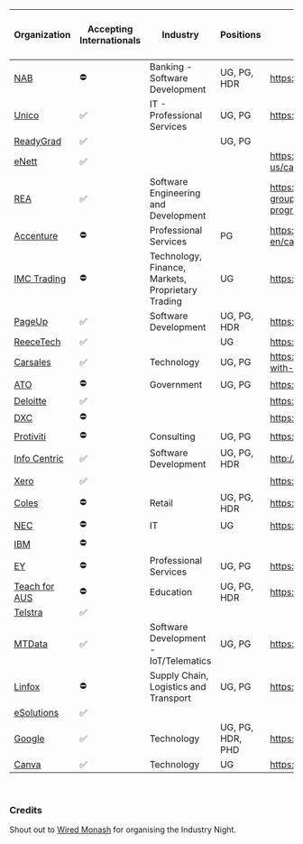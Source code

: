 
| Organization  | Accepting Internationals | Industry                                          | Positions   | The section you're after                          | Cut the crap link |
|---------------|--------------------------|---------------------------------------------------|-------------|---------------------------------------------------|-------------------|
| [NAB](https://www.nab.com.au/about-us)           |     ⛔️      | Banking - Software Development                    | UG, PG, HDR | https://www.nab.com.au/careers | [💰](http://careers.nab.com.au/aw/en/filter/?search-keyword=&location=aust%20-%20vic%20metro&category=developers%2fprogrammers&category=devops&category=digital%20%26%20innovation&category=engineering%20-%20network&category=engineering%20-%20software&category=information%20%26%20communication%20technology&job-mail-subscribe-privacy=agree)                           |
| [Unico](https://www.unico.com.au/company)         |      ✅     | IT - Professional Services                        | UG, PG      | https://www.unico.com.au | [☎️](https://www.unico.com.au/graduate-program)                        |
| [ReadyGrad](https://www.readygrad.com.au/ourstory)     |     ✅      |                                                   | UG, PG      |                                                    | [📝](https://www.readygrad.com.au/internship-program) |
| [eNett](https://www.enett.com/about-us)         |     ✅      |                                                   |             | https://www.enett.com/about-us/careers            | [☁️](https://jobs.lever.co/enett/f743c7c0-d0b2-48a5-a56d-9c9e60263ff2) |
| [REA](https://www.rea-group.com/company/about-us/)           |     ✅      | Software Engineering and Development              |             | https://www.rea-group.com/careers/graduate-programs/      | [🏡](https://www.rea-group.com/careers/graduate-programs/#graduate-programs) |
| [Accenture](https://www.accenture.com/au-en/about/company-index)    |     ⛔️      | Professional Services                             | PG          | https://www.accenture.com/au-en/careers/graduate-programs | [🛠](https://www.accenture.com/au-en/careers/jobsearch?jk=Melbourne) |
| [IMC Trading](https://www.imc.com/ap/about-us)   |     ⛔️      | Technology, Finance, Markets, Proprietary Trading | UG          | https://www.imc.com/ap/careers                            | [📈](https://www.imc.com/ap/careers/graduates/) |
| [PageUp](https://www.pageuppeople.com/about-us/)        |     ✅      | Software Development                              | UG, PG, HDR | https://grad.pageuppeople.com/                            | [📊](https://grad.pageuppeople.com/en/search/?search-keyword=&location=Melbourne) | 
| [ReeceTech](https://www.reecetech.com.au)     |     ✅      |                                                   | UG          | https://www.reecetech.com.au/                             | [🛁](https://reece.wd3.myworkdayjobs.com/en-US/reecetech_careers/) |
| [Carsales](https://www.carsales.com.au/info/about-us/)      |     ✅      | Technology                                        | UG, PG      | https://www.carsales.com.au/work-with-us/  | [🚗](https://www.carsales.com.au/work-with-us/join-our-team) | 
| [ATO](https://www.ato.gov.au/about-ato/who-we-are/)           |      ⛔️      | Government                                        | UG, PG      | https://www.ato.gov.au/careers                            | [💸](https://www.ato.gov.au/About-ATO/Careers/Entry-level-programs/The-ATO-Graduate-program/) |
| [Deloitte](https://www2.deloitte.com/au/en/pages/about-deloitte/articles/about-deloitte.html)    |       ✅       |                                                   |             |https://www2.deloitte.com/au/en.html|  [💵](https://www2.deloitte.com/au/en/pages/careers/articles/graduate-program-careers.html)   |
| [DXC](https://www.dxc.technology/about_us)         |      ⛔️      |                                                   |             | https://www.dxc.technology/au                             | [💻](https://jobs.dxc.technology/ListJobs/All/Search/DXC-Location/Australia-Victoria/) |
| [Protiviti](https://www.protiviti.com/AU-en/about-us)     |      ⛔️      | Consulting                                        | UG, PG      | https://www.protiviti.com/AU-en                   | [📉](https://roberthalf.wd1.myworkdayjobs.com/ProtivitiAPAC/0/refreshFacet/318c8bb6f553100021d223d9780d30be) |
| [Info Centric](http://www.infocentric.com.au)  |       ✅       | Software Development                              | UG, PG, HDR | http://www.infocentric.com.au                     | [📑](http://www.infocentric.com.au/wp-content/uploads/2015/02/InfoCentric_Graduate-Careers__2018.pdf) |
| [Xero](https://www.xero.com/au/about/)          |      ✅       |                                                   |             | https://www.xero.com                                      | [0️⃣](https://www.xero.com/au/about/careers/openings/) |
| [Coles](https://www.colesgroup.com.au/about-us/?page=about-us)         |      ⛔️      | Retail                                            | UG, PG, HDR | https://www.colescareers.com.au                           | [🧁](https://www.colescareers.com.au/students-and-graduates/our-operations-graduate-program/about-the-program) |
| [NEC](https://www.nec.com.au/about)           |      ⛔️      | IT                                                | UG          | https://www.nec.com.au/                                   | [👥](https://chc.tbe.taleo.net/chc01/ats/careers/v2/searchResults?org=NEC&cws=40) | 
| [IBM](https://www.ibm.com/ibm/au/en/)           |      ⛔️      |                                                   |             |                                                   | [🖥](https://careers.ibm.com/ListJobs/All/Search/cms-state/victoria/country/au/) |
| [EY](https://www.ey.com/au/en/about-us)            |      ⛔️      | Professional Services                             | UG, PG      | https://www.ey.com/au/en/home                             | [🧾](https://www.ey.com/au/en/careers/students/apply-here) |
| [Teach for AUS](https://www.teachforaustralia.org/about-us/) |      ⛔️      | Education                                         | UG, PG, HDR | https://www.teachforaustralia.org                         | [📖](https://www.teachforaustralia.org/join-tfa/ldp/apply/) |
| [Telstra](https://www.telstra.com.au/aboutus)       |       ✅      |                                                   |             |                                                   | [📲](https://careers.telstra.com/jobs/599497?&lApplicationSubSourceID=11783) |
| [MTData](https://mtdata.com.au/about/#about-mtdata)           |       ✅     | Software Development - IoT/Telematics             | UG, PG      | https://www.mtdata.com.au             | [📚](https://mtdata.com.au/about/#careers) |
| [Linfox](https://www.linfox.com/about/)        |      ⛔️      | Supply Chain, Logistics and Transport             | UG, PG      | https://www.linfox.com/careers/                           | [🚛](https://www.linfox.com/careers/current-job-vacancies-australia/) |
| [eSolutions](https://www.monash.edu/esolutions/about-us)    |      ✅      |                                                   |             |                                                   | [🙃](https://www.monash.edu/students/new) |
| [Google](https://about.google/intl/en/)        |      ✅      | Technology | UG, PG, HDR, PHD | https://careers.google.com/| [☕](https://careers.google.com/jobs/results/?degree=BACHELORS&location=Sydney,%20Australia) |
| [Canva](https://about.canva.com/)        |      ✅      | Technology | UG | https://www.canva.com/careers/| [🎨](https://www.canva.com/careers/engineering/) |


</br>

### Credits
Shout out to [Wired Monash](https://github.com/wiredmonash) for organising the Industry Night. 
